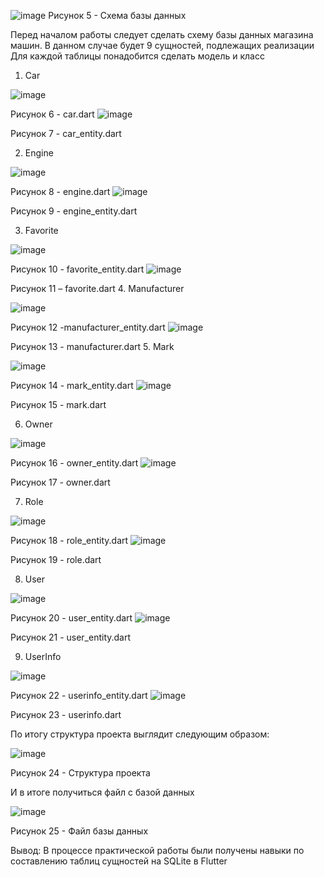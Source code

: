 ![image](https://user-images.githubusercontent.com/92712690/195069654-f3eebe95-bedd-4b3c-a866-2c481e7ce2dc.png)
Рисунок 5  - Схема базы данных

Перед началом работы следует сделать схему базы данных магазина машин. В данном случае будет 9 сущностей, подлежащих реализации
Для каждой таблицы понадобится сделать модель и класс

1.	Car

 ![image](https://user-images.githubusercontent.com/92712690/195069774-844ade8e-daee-4e15-9cec-d13102b41b14.png)
 
Рисунок 6 - car.dart
![image](https://user-images.githubusercontent.com/92712690/195069793-1cb43f68-379a-4b43-8a1d-c005324aa370.png) 

Рисунок 7 - car_entity.dart

2.	 Engine


 ![image](https://user-images.githubusercontent.com/92712690/195069840-8d724c8a-77b9-4353-9d35-4e5c2bb11114.png)
 
Рисунок 8 - engine.dart
 ![image](https://user-images.githubusercontent.com/92712690/195069856-b8608de2-81d1-4bc8-969d-4a728e8d8f69.png)
 
Рисунок 9 - engine_entity.dart

3.	 Favorite


 ![image](https://user-images.githubusercontent.com/92712690/195069885-9a5e63b8-366d-401b-b19b-d0fa2a901fe1.png)
 
Рисунок 10 - favorite_entity.dart
 ![image](https://user-images.githubusercontent.com/92712690/195069908-6c723679-9ad9-42f3-b143-0c280e890600.png)
 
Рисунок 11 – favorite.dart
4.	 Manufacturer


 ![image](https://user-images.githubusercontent.com/92712690/195069924-af3b25fd-a089-42fd-a972-01116c43afcc.png)
 
Рисунок 12 -manufacturer_entity.dart
 ![image](https://user-images.githubusercontent.com/92712690/195069945-268f0f27-8a76-4b94-b25e-275e6e038f01.png)
 
Рисунок 13 - manufacturer.dart
5.	 Mark


 ![image](https://user-images.githubusercontent.com/92712690/195069962-54f94403-0840-444e-b4f5-f865c93972fb.png)
 
Рисунок 14 - mark_entity.dart
 ![image](https://user-images.githubusercontent.com/92712690/195069985-515dbc18-ae85-4ba0-8f64-9b4a39e97f8d.png)
 
Рисунок 15 - mark.dart

6.	 Owner


 ![image](https://user-images.githubusercontent.com/92712690/195070011-ae85e74a-2181-45ff-ab02-88bce1fb2506.png)
 
Рисунок 16 - owner_entity.dart
 ![image](https://user-images.githubusercontent.com/92712690/195070037-6aada10b-083e-435f-981a-f5ba255a30f5.png)
 
Рисунок 17 - owner.dart

7.	  Role


 ![image](https://user-images.githubusercontent.com/92712690/195070058-89f07163-3d3c-4389-807f-b11e5b1a8a66.png)
 
Рисунок 18 - role_entity.dart
 ![image](https://user-images.githubusercontent.com/92712690/195070083-74af742d-342e-4421-861f-869845e5a468.png)
 
Рисунок 19 - role.dart

8.	  User


 ![image](https://user-images.githubusercontent.com/92712690/195070143-06c85bdb-8558-43bc-b278-df94598c6336.png)
 
Рисунок 20 - user_entity.dart
 ![image](https://user-images.githubusercontent.com/92712690/195070212-3797ded8-9963-4bb7-ad96-24213e59caed.png)
 
Рисунок 21 - user_entity.dart

9.	 UserInfo


![image](https://user-images.githubusercontent.com/92712690/195070230-64b195d9-44d9-4aa1-9e1f-2295904cc439.png)

Рисунок 22 - userinfo_entity.dart
 ![image](https://user-images.githubusercontent.com/92712690/195070255-4249f661-2f7b-4b23-8a92-06befc24768d.png)
 
Рисунок 23 - userinfo.dart


По итогу структура проекта выглядит следующим образом:

 ![image](https://user-images.githubusercontent.com/92712690/195070276-c1386df9-da5a-40fe-a291-0bf5ed5ca4ee.png)
 
Рисунок 24 - Структура проекта

И в итоге получиться файл с базой данных

 ![image](https://user-images.githubusercontent.com/92712690/195070290-b8222b3a-af07-41c5-9097-98f3a5ffcf7d.png)
 
Рисунок 25 - Файл базы данных

Вывод: В процессе практической работы были получены навыки по составлению таблиц сущностей на SQLite в Flutter
